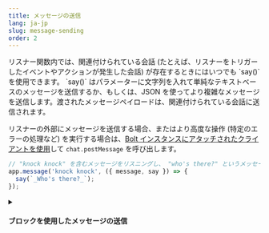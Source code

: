 ```yaml
---
title: メッセージの送信
lang: ja-jp
slug: message-sending
order: 2
---
```


<div class="section-content">
リスナー関数内では、関連付けられている会話 (たとえば、リスナーをトリガーしたイベントやアクションが発生した会話) が存在するときにはいつでも `say()` を使用できます。 `say()` はパラメーターに文字列を入れて単純なテキストベースのメッセージを送信するか、もしくは、JSON を使ってより複雑なメッセージを送信します。渡されたメッセージペイロードは、関連付けられている会話に送信されます。

リスナーの外部にメッセージを送信する場合、またはより高度な操作 (特定のエラーの処理など) を実行する場合は、[Bolt インスタンスにアタッチされたクライアントを使用](#web-api)して `chat.postMessage` を呼び出します。
</div>

```javascript
// "knock knock" を含むメッセージをリスニングし、 "who's there?" というメッセージをイタリック体で送信
app.message('knock knock', ({ message, say }) => {
  say(`_Who's there?_`);
});
```

<details class="secondary-wrapper">
<summary markdown="0">
<h4 class="secondary-header">ブロックを使用したメッセージの送信</h4>
</summary>

<div class="secondary-content" markdown="0">
`say()` はより複雑なメッセージペイロードを受け入れて、メッセージに機能と構造を容易に追加できるようにします。

リッチなメッセージレイアウトをアプリに追加する方法については、[API サイトのガイド](https://api.slack.com/messaging/composing/layouts)を参照し、[Block Kit ビルダー](https://api.slack.com/tools/block-kit-builder?template=1)の一般的なアプリフローのテンプレートを確認してください。
</div>

```javascript
// 誰かが 📅 絵文字でリアクションした時に、日付ピッカー block を送信
app.event('reaction_added', ({ event, say }) => {
  if (event.reaction === 'calendar') {
    say({
      blocks: [{
          "type": "section",
          "text": {
            "type": "mrkdwn",
            "text": "Pick a date for me to remind you"
          },
          "accessory": {
            "type": "datepicker",
            "action_id": "datepicker_remind",
            "initial_date": "2019-04-28",
            "placeholder": {
              "type": "plain_text",
              "text": "Select a date"
             }
          }
        }]});
  }
});
```
</details>
